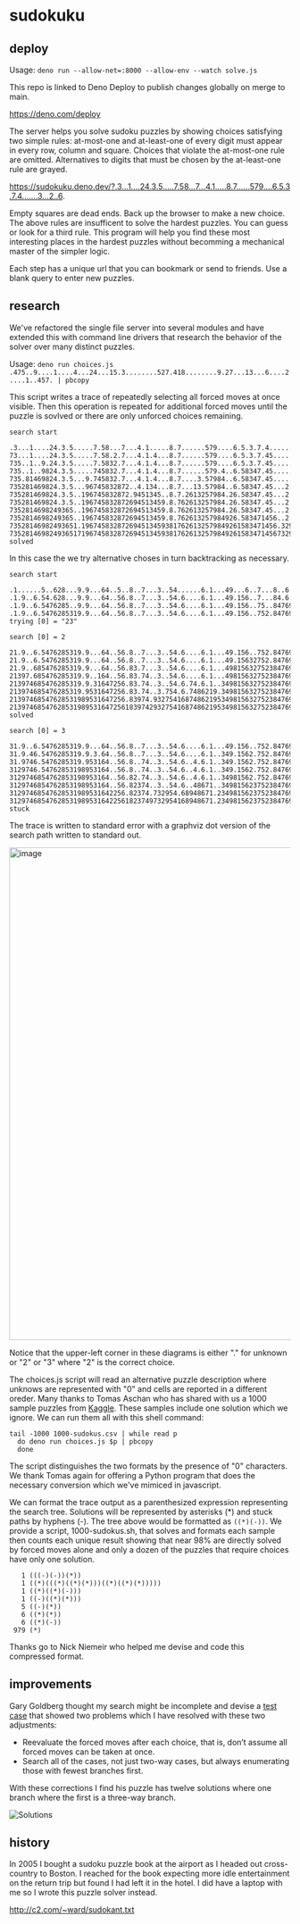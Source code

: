 # sudokuku

## deploy

Usage: ```deno run --allow-net=:8000 --allow-env --watch solve.js```

This repo is linked to Deno Deploy to publish changes globally on merge to main.

https://deno.com/deploy

The server helps you solve sudoku puzzles by showing choices satisfying two simple rules: at-most-one and at-least-one of every digit must appear in every row, column and square. Choices that violate the at-most-one rule are omitted. Alternatives to digits that must be chosen by the at-least-one rule are grayed.

https://sudokuku.deno.dev/?.3...1....24.3.5.....7.58...7...4.1.....8.7......579....6.5.3.7.4.......3...2..6.

Empty squares are dead ends. Back up the browser to make a new choice. The above rules are insufficent to solve the hardest puzzles. You can guess or look for a third rule. This program will help you find these most interesting places in the hardest puzzles without becomming a mechanical master of the simpler logic.

Each step has a unique url that you can bookmark or send to friends. Use a blank query to enter new puzzles.

## research

We've refactored the single file server into several modules and have extended this with command line drivers that research the behavior of the solver over many distinct puzzles.

Usage: ```deno run choices.js .475..9....1....4...24...15.3........527.418........9.27...13...6....2....1..457. | pbcopy```

This script writes a trace of repeatedly selecting all forced moves at once visible.
Then this operation is repeated for additional forced moves until the puzzle is sovlved or there are only unforced choices remaining.

```
search start

.3...1....24.3.5.....7.58...7...4.1.....8.7......579....6.5.3.7.4.......3...2..6.
73...1....24.3.5.....7.58.2.7...4.1.4...8.7......579....6.5.3.7.45......37..2.56.
735..1..9.24.3.5.....7.5832.7...4.1.4...8.7......579....6.5.3.7.45......37.42.56.
735..1..9824.3.5.....745832.7...4.1.4...8.7......579.4..6.58347.45......37.42.56.
735.81469824.3.5...9.745832.7...4.1.4...8.7....3.57984..6.58347.45.....837842.56.
735281469824.3.5...96745832872..4.134...8.7...13.57984..6.58347.45...2.837842.56.
735281469824.3.5..196745832872.9451345..8.7.2613257984.26.58347.45...2.837842.56.
735281469824.3.5..196745832872694513459.8.762613257984.26.58347.45...2.837842.56.
7352814698249365..196745832872694513459.8.762613257984.26.58347.45...2.837842.56.
7352814698249365..196745832872694513459.8.762613257984926.583471456..2.837842.56.
73528146982493651.1967458328726945134593817626132579849261583471456.329837842.561
735281469824936517196745832872694513459381762613257984926158347145673298378429561
solved
```

In this case the we try alternative choses in turn backtracking as necessary.

```
search start

.1......5..628...9.9...64..5..8..7...3..54......6.1...49...6..7...8..6...6.23...4
.1.9..6.54.628...9.9...64..56.8..7...3..54.6....6.1...49.156..7...84.6...6.23...4
.1.9..6.5476285..9.9...64..56.8..7...3..54.6....6.1...49.156..75..84769..6.239..4
.1.9..6.5476285319.9...64..56.8..7...3..54.6....6.1...49.156..752.84769..6.239..4
trying [0] = "23"

search [0] = 2

21.9..6.5476285319.9...64..56.8..7...3..54.6....6.1...49.156..752.84769..6.239..4
21.9..6.5476285319.9...64..56.8..7...3..54.6....6.1...49.15632752.84769..6.239..4
21.9..685476285319.9...64..56.83.7...3..54.6....6.1...498156327523847691.6.239..4
21397.685476285319.9..164..56.83.74..3..54.6....6.1...498156327523847691167239..4
213974685476285319.9.31647256.83.74..3..54.6.74.6.1..3498156327523847691167239..4
213974685476285319.9531647256.83.74..3.754.6.7486219.3498156327523847691167239..4
21397468547628531989531647256.83974.932754168748621953498156327523847691167239584
213974685476285319895316472561839742932754168748621953498156327523847691167239584
solved

search [0] = 3

31.9..6.5476285319.9...64..56.8..7...3..54.6....6.1...49.156..752.84769..6.239..4
31.9.46.5476285319.9.3.64..56.8..7...3..54.6....6.1..349.1562.752.84769..6.239..4
31.9746.5476285319.953164..56.8..74..3..54.6..4.6.1..349.1562.752.84769..6.239..4
3129746.54762853198953164..56.8..74..3..54.6..4.6.1..349.1562.752.84769..6.239..4
3129746854762853198953164..56.82.74..3..54.6..4.6.1..34981562.752.84769..6.239..4
3129746854762853198953164..56.82374..3..54.6..48671..349815623752384769..67239.84
31297468547628531989531642256.82374.732954.68948671.23498156237523847691167239584
312974685476285319895316422561823749732954168948671.23498156237523847691167239584
stuck
```

The trace is written to standard error with a graphviz dot version of the search path written to standard out.

<img width="883" alt="image" src="https://github.com/user-attachments/assets/1b33194b-31bd-455a-8d9e-77e1682be359">

Notice that the upper-left corner in these diagrams is either "." for unknown or  "2" or "3" where "2" is the correct choice.

The choices.js script will read an alternative puzzle description where unknows are represented with "0" and cells are reported in a different oreder.
Many thanks to Tomas Aschan who has shared with us a 1000 sample puzzles from [Kaggle](https://www.kaggle.com/datasets/rohanrao/sudoku).
These samples include one solution which we ignore. We can run them all with this shell command:

```
tail -1000 1000-sudokus.csv | while read p
  do deno run choices.js $p | pbcopy
  done
```
The script distinguishes the two formats by the presence of "0" characters. We thank Tomas again for offering a Python program that does the necessary conversion which we've mimiced in javascript.

We can format the trace output as a parenthesized expression representing the search tree.
Solutions will be represented by asterisks (*) and stuck paths by hyphens (-).
The tree above would be formatted as `((*)(-))`.
We provide a script, 1000-sudokus.sh, that solves and formats each sample then counts each unique result showing that near 98% are directly solved by forced moves alone and only a dozen of the puzzles that require choices have only one solution.
```
   1 (((-)(-))(*))
   1 ((*)(((*)((*)(*)))((*)((*)(*)))))
   1 ((*)((*)(-)))
   1 ((-)((*)(*)))
   5 ((-)(*))
   6 ((*)(*))
   6 ((*)(-))
 979 (*)
```
Thanks go to Nick Niemeir who helped me devise and code this compressed format.

## improvements

Gary Goldberg thought my search might be incomplete and devise a [test case](https://sudokuku.deno.dev/?269357418341268579758194326.42.73.866.38.47.287.26.43.691725834437186925582943617) that showed two problems which I have resolved with these two adjustments:

- Reevaluate the forced moves after each choice, that is, don’t assume all forced moves can be taken at once.
- Search all of the cases, not just two-way cases, but always enumerating those with fewest branches first.

With these corrections I find his puzzle has twelve solutions where one branch where the first is a three-way branch.

![Solutions](https://github.com/user-attachments/assets/2fce586b-ab37-4389-a968-e067120e40d8)


## history

In 2005 I bought a sudoku puzzle book at the airport as I headed out cross-country to Boston.
I reached for the book expecting more idle entertainment on the return trip but found I had left it in the hotel.
I did have a laptop with me so I wrote this puzzle solver instead.

http://c2.com/~ward/sudokant.txt
